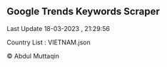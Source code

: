 

## Google Trends Keywords Scraper 
 
Last Update 18-03-2023 , 21:29:56

Country List :
VIETNAM.json



© Abdul Muttaqin 
